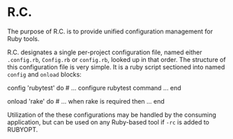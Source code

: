 # R.C.

The purpose of R.C. is to provide unified configuration management
for Ruby tools.

R.C. designates a single per-project configuration file, named
either `.config.rb`, `Config.rb` or `config.rb`, looked up in that 
order. The structure of this configuration file is very simple.
It is a ruby script sectioned into named `config` and `onload`
blocks:

  config 'rubytest' do
    # ... configure rubytest command ...
  end

  onload 'rake' do
    # ... when rake is required then ...
  end

Utilization of the these configurations may be handled by the consuming 
application, but can be used on any Ruby-based tool if `-rc` is added 
to RUBYOPT.

